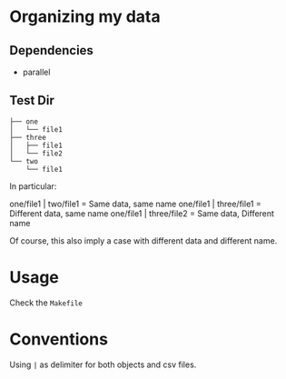 # Organizing my data

## Dependencies

- parallel

## Test Dir

```
├── one
│   └── file1
├── three
│   ├── file1
│   └── file2
└── two
    └── file1
```

In particular:

one/file1 | two/file1 = Same data, same name
one/file1 | three/file1 = Different data, same name
one/file1 | three/file2 = Same data, Different name

Of course, this also imply a case with different data and different name.


# Usage

Check the ```Makefile```

# Conventions

Using ```|``` as delimiter for both objects and csv files.
